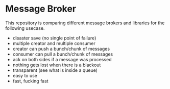 # Message Broker

This repository is comparing different message brokers and libraries for the following usecase.

* disaster save (no single point of failure)
* multiple creator and multiple consumer
* creator can push a bunch/chunk of messages
* consumer can pull a bunch/chunk of messages
* ack on both sides if a message was processed
* nothing gets lost when there is a blackout
* transparent (see what is inside a queue)
* easy to use
* fast, fucking fast
